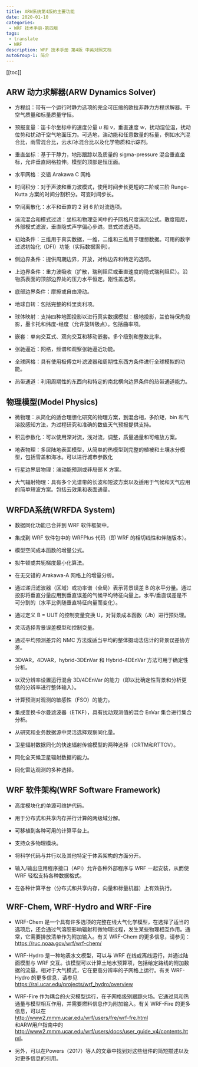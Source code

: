 ```yaml
---
title: ARW系统第4版的主要功能
date: 2020-01-10
categories:
 - WRF 技术手册-第四版
tags:
 - translate
 - WRF
description: WRF 技术手册 第4版 中英对照文档
autoGroup-1: 简介
---
```


[[toc]]

## ARW 动力求解器(ARW Dynamics Solver)

- 方程组：带有一个运行时静力选项的完全可压缩的欧拉非静力方程求解器。干空气质量和标量质量守恒。

- 预报变量：笛卡尔坐标中的速度分量 $u$ 和 $v$，垂直速度 $w$，扰动湿位温，扰动位势和扰动干空气地面压力。可选地，湍动能和任意数量的标量，例如水汽混合比，雨雪混合比，云水/冰混合比以及化学物质和示踪剂。

- 垂直坐标：基于干静力，地形跟踪以及质量的 sigma-pressure 混合垂直坐标，允许垂直网格拉伸。模型的顶部是恒压面。

- 水平网格：交错 Arakawa C 网格

- 时间积分：对于声波和重力波模式，使用时间步长更短的二阶或三阶 Runge-Kutta 方案的时间分割积分。可变时间步长。

- 空间离散化：水平和垂直的 2 到 6 阶对流选项。

- 湍流混合和模式过滤：坐标和物理空间中的子网格尺度湍流公式。散度阻尼，外部模式滤波，垂直隐式声学偏心步进。显式过滤选项。

- 初始条件：三维用于真实数据，一维，二维和三维用于理想数据。可用的数字过滤初始化（DFI）功能（实际数据案例）。

- 侧边界条件：提供周期边界，开放，对称边界和特定的选项。

- 上边界条件：重力波吸收（扩散，瑞利阻尼或垂直速度的隐式瑞利阻尼）。沿物质表面的顶部边界处的压力水平恒定。刚性盖选项。

- 底部边界条件：摩擦或自由滑动。

- 地球自转：包括完整的科里奥利项。

- 球体映射：支持四种地图投影以进行真实数据模拟：极地投影，兰伯特保角投影，墨卡托和纬度-经度（允许旋转极点）。包括曲率项。

- 嵌套：单向交互式、双向交互和移动嵌套。多个级别和整数比率。

- 张驰逼近：网格，频谱和观察张驰逼近功能。

- 全球网格：具有使用极傅立叶滤波器和周期性东西方条件进行全球模拟的功能。

- 热带通道：利用周期性的东西向和特定的南北横向边界条件的热带通道能力。

## 物理模型(Model Physics)

- 微物理：从简化的适合理想化研究的物理方案，到混合相，多阶矩，bin 和气溶胶感知方法，为过程研究和准确的数值天气预报提供支持。

- 积云参数化：可以使用深对流，浅对流，调整，质量通量和可缩放方案。

- 地表物理：多层陆地表面模型，从简单的热模型到完整的植被和土壤水分模型，包括雪盖和海冰。可以进行城市参数化

- 行星边界层物理：湍动能预测或非局部 K 方案。

- 大气辐射物理：具有多个光谱带的长波和短波方案以及适用于气候和天气应用的简单短波方案。包括云效果和表面通量。

## WRFDA系统(WRFDA System)

- 数据同化功能已合并到 WRF 软件框架中。

- 集成到 WRF 软件包中的 WRFPlus 代码（即 WRF 的相切线性和伴随版本）。

- 模型空间成本函数的增量公式。

- 拟牛顿或共轭梯度最小化算法。

- 在无交错的 Arakawa-A 网格上的增量分析。

- 通过递归滤波器（区域）或功率谱（全局）表示背景误差 B 的水平分量。通过投影将垂直分量应用到垂直误差的气候平均特征向量上。水平/垂直误差是不可分割的（水平比例随垂直特征向量而变化）。

- 通过定义 B = UUT 的控制变量变换 U，对背景成本函数（Jb）进行预处理。

- 灵活选择背景误差模型和控制变量。

- 通过平均预测差异的 NMC 方法或适当平均的整体摄动法估计的背景误差协方差。

- 3DVAR，4DVAR，hybrid-3DEnVar 和 Hybrid-4DEnVar 方法可用于确定性分析。

- 以双分辨率设置运行混合 3D/4DEnVar 的能力（即以比确定性背景和分析更低的分辨率进行整体输入）。

- 计算预测对观测的敏感性（FSO）的能力。

- 集成变换卡尔曼滤波器（ETKF），具有扰动观测值的混合 EnVar 集合进行集合分析。

- 从研究和业务数据源中灵活选择观察同化量。

- 卫星辐射数据同化的快速辐射传输模型的两种选择（CRTM和RTTOV）。

- 同化全天候卫星辐射数据的能力。

- 同化雷达观测的多种选择。

## WRF 软件架构(WRF Software Framework)

- 高度模块化的单源可维护代码。

- 用于分布式和共享内存并行计算的两级域分解。

- 可移植到各种可用的计算平台上。

- 支持众多物理模块。

- 将科学代码与并行以及其他特定于体系架构的方面分开。

- 输入/输出应用程序接口（API）允许各种外部程序与 WRF 一起安装，从而使 WRF 轻松支持各种数据格式。

- 在各种计算平台（分布式和共享内存，向量和标量机器）上有效执行。

## WRF-Chem, WRF-Hydro and WRF-Fire

- WRF-Chem 是一个具有许多选项的完整在线大气化学模型，在选择了适当的选项后，还会通过气溶胶影响辐射和微物理过程，发生某些物理相互作用。通常，它需要排放清单作为附加输入。有关 WRF-Chem 的更多信息，请参见：  
<https://ruc.noaa.gov/wrf/wrf-chem/>

- WRF-Hydro 是一种地表水文模型，可以与 WRF 在线或离线运行，并通过陆面模型与 WRF 交互。该模型可以计算土地水预算项，包括给定路线的附加数据的流量。相对于大气模式，它在更高分辨率的子网格上运行。有关 WRF-Hydro 的更多信息，请参见  
<https://ral.ucar.edu/projects/wrf_hydro/overview>

- WRF-Fire 作为耦合的火灾模型运行，在子网格级别跟踪火场。它通过风和热通量与模型相互作用，并需要燃料信息作为附加输入。有关 WRF-Fire 的更多信息，可以在  
<http://www2.mmm.ucar.edu/wrf/users/fre/wrf-fre.html>  
和ARW用户指南中的  
<http://www2.mmm.ucar.edu/wrf/users/docs/user_guide_v4/contents.html>。

- 另外，可以在Powers（2017）等人的文章中找到对这些组件的简短描述以及对更多信息的引用。

